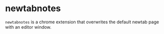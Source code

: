 # newtabnotes

`newtabnotes` is a chrome extension that overwrites the default newtab page with an editor window.
